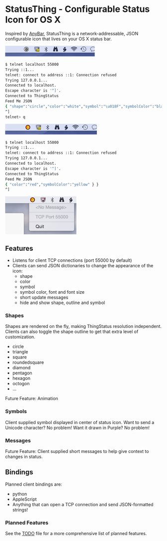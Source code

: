 # StatusThing - Configurable Status Icon for OS X

Inspired by <a href="https://github.com/tonsky/AnyBar">AnyBar</a>, StatusThing is a network-addressable, JSON configurable icon that lives on your OS X status bar.

<img src="Screenshots/ScreenShot0.png"/>

```sh
$ telnet localhost 55000
Trying ::1...
telnet: connect to address ::1: Connection refused
Trying 127.0.0.1...
Connected to localhost.
Escape character is '^]'.
Connected to ThingStatus
Feed Me JSON
{ "shape":"circle","color":"white","symbol":"\u018F","symbolColor":"black" }
^]
telnet> q
```

<img src="Screenshots/ScreenShot1.png"/>

```sh
$ telnet localhost 55000
Trying ::1...
telnet: connect to address ::1: Connection refused
Trying 127.0.0.1...
Connected to localhost.
Escape character is '^]'.
Connected to ThingStatus
Feed Me JSON
{ "color":"red","symbolColor":"yellow" } }
^]

```
<img src="Screenshots/ScreenShot2.png"/>

## Features
- Listens for client TCP connections (port 55000 by default)
- Clients can send JSON dictionaries to change the appearance of the icon:
  - shape
  - color
  - symbol
  - symbol color, font and font size
  - short update messages
  - hide and show shape, outline and symbol


### Shapes
Shapes are rendered on the fly, making ThingStatus resolution independent.  Clients can also toggle the shape outline to get that extra level of customization.

  - circle
  - triangle
  - square
  - roundedsquare
  - diamond
  - pentagon
  - hexagon
  - octogon
  - ...

Future Feature: Animation

### Symbols

Client supplied symbol displayed in center of status icon. Want to send a Unicode character? No problem! Want it drawn in Purple? No problem!

### Messages

Future Feature: Client supplied short messages to help give context to changes in status.


## Bindings

Planned client bindings are:
- python
- AppleScript
- Anything that can open a TCP connection and send JSON-formatted strings!

### Planned Features

See the <a href="https://github.com/JnyJny/StatusThing/blob/master/StatusThing/TODO">TODO</a> file for a more comprehensive list of planned features.


